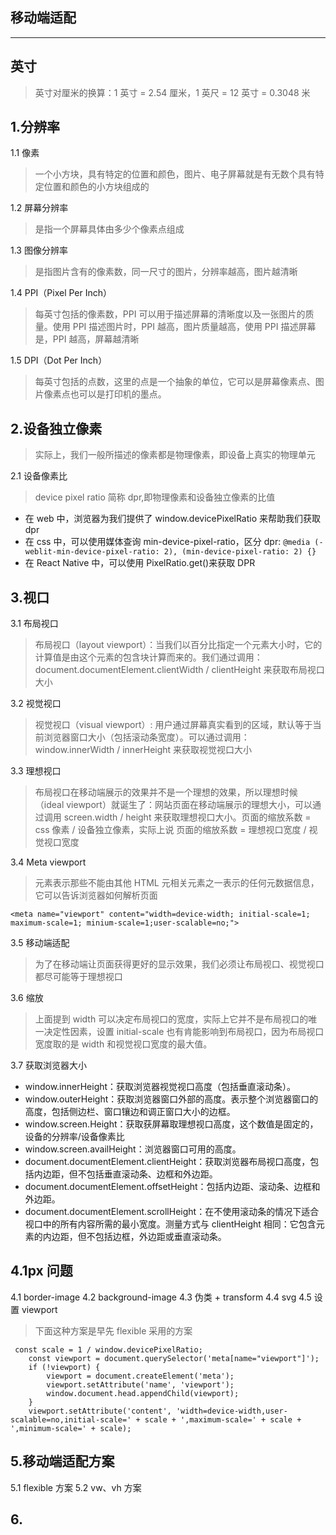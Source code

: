 ## 移动端适配

---

## 英寸

> 英寸对厘米的换算：1 英寸 = 2.54 厘米，1 英尺 = 12 英寸 = 0.3048 米

## 1.分辨率

1.1 像素

> 一个小方块，具有特定的位置和颜色，图片、电子屏幕就是有无数个具有特定位置和颜色的小方块组成的

1.2 屏幕分辨率

> 是指一个屏幕具体由多少个像素点组成

1.3 图像分辨率

> 是指图片含有的像素数，同一尺寸的图片，分辨率越高，图片越清晰

1.4 PPI（Pixel Per Inch）

> 每英寸包括的像素数，PPI 可以用于描述屏幕的清晰度以及一张图片的质量。使用 PPI 描述图片时，PPI 越高，图片质量越高，使用 PPI 描述屏幕是，PPI 越高，屏幕越清晰

1.5 DPI（Dot Per Inch）

> 每英寸包括的点数，这里的点是一个抽象的单位，它可以是屏幕像素点、图片像素点也可以是打印机的墨点。

## 2.设备独立像素

> 实际上，我们一般所描述的像素都是物理像素，即设备上真实的物理单元

2.1 设备像素比

> device pixel ratio 简称 dpr,即物理像素和设备独立像素的比值

- 在 web 中，浏览器为我们提供了 window.devicePixelRatio 来帮助我们获取 dpr
- 在 css 中，可以使用媒体查询 min-device-pixel-ratio，区分 dpr:
  `@media (-weblit-min-device-pixel-ratio: 2), (min-device-pixel-ratio: 2) {}`
- 在 React Native 中，可以使用 PixelRatio.get()来获取 DPR

## 3.视口

3.1 布局视口

> 布局视口（layout viewport）：当我们以百分比指定一个元素大小时，它的计算值是由这个元素的包含块计算而来的。我们通过调用：document.documentElement.clientWidth / clientHeight 来获取布局视口大小

3.2 视觉视口

> 视觉视口（visual viewport）: 用户通过屏幕真实看到的区域，默认等于当前浏览器窗口大小（包括滚动条宽度）。可以通过调用：window.innerWidth / innerHeight 来获取视觉视口大小

3.3 理想视口

> 布局视口在移动端展示的效果并不是一个理想的效果，所以理想时候（ideal viewport）就诞生了：网站页面在移动端展示的理想大小，可以通过调用 screen.width / height 来获取理想视口大小。页面的缩放系数 = css 像素 / 设备独立像素，实际上说 页面的缩放系数 = 理想视口宽度 / 视觉视口宽度

3.4 Meta viewport

> <meta> 元素表示那些不能由其他 HTML 元相关元素之一表示的任何元数据信息，它可以告诉浏览器如何解析页面

```
<meta name="viewport" content="width=device-width; initial-scale=1; maximum-scale=1; minium-scale=1;user-scalable=no;">
```

3.5 移动端适配

> 为了在移动端让页面获得更好的显示效果，我们必须让布局视口、视觉视口都尽可能等于理想视口

3.6 缩放

> 上面提到 width 可以决定布局视口的宽度，实际上它并不是布局视口的唯一决定性因素，设置 initial-scale 也有肯能影响到布局视口，因为布局视口宽度取的是 width 和视觉视口宽度的最大值。

3.7 获取浏览器大小

- window.innerHeight：获取浏览器视觉视口高度（包括垂直滚动条）。
- window.outerHeight：获取浏览器窗口外部的高度。表示整个浏览器窗口的高度，包括侧边栏、窗口镶边和调正窗口大小的边框。
- window.screen.Height：获取获屏幕取理想视口高度，这个数值是固定的，设备的分辨率/设备像素比
- window.screen.availHeight：浏览器窗口可用的高度。
- document.documentElement.clientHeight：获取浏览器布局视口高度，包括内边距，但不包括垂直滚动条、边框和外边距。
- document.documentElement.offsetHeight：包括内边距、滚动条、边框和外边距。
- document.documentElement.scrollHeight：在不使用滚动条的情况下适合视口中的所有内容所需的最小宽度。测量方式与 clientHeight 相同：它包含元素的内边距，但不包括边框，外边距或垂直滚动条。

## 4.1px 问题

4.1 border-image
4.2 background-image
4.3 伪类 + transform
4.4 svg
4.5 设置 viewport

> 下面这种方案是早先 flexible 采用的方案

```
 const scale = 1 / window.devicePixelRatio;
    const viewport = document.querySelector('meta[name="viewport"]');
    if (!viewport) {
        viewport = document.createElement('meta');
        viewport.setAttribute('name', 'viewport');
        window.document.head.appendChild(viewport);
    }
    viewport.setAttribute('content', 'width=device-width,user-scalable=no,initial-scale=' + scale + ',maximum-scale=' + scale + ',minimum-scale=' + scale);
```

## 5.移动端适配方案

5.1 flexible 方案
5.2 vw、vh 方案

## 6.
